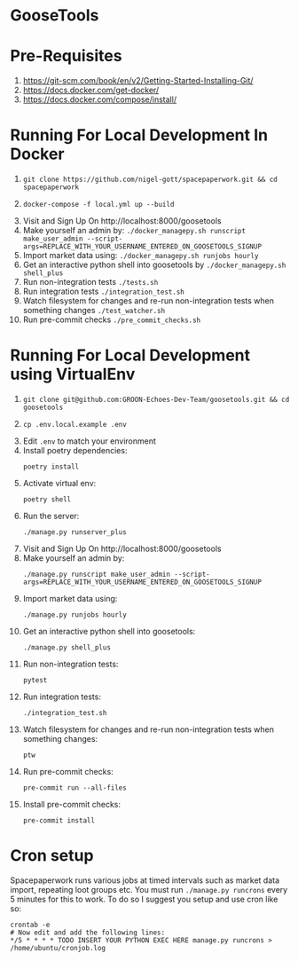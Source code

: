 # GooseTools

# Pre-Requisites
1. https://git-scm.com/book/en/v2/Getting-Started-Installing-Git/
2. https://docs.docker.com/get-docker/
3. https://docs.docker.com/compose/install/

# Running For Local Development In Docker
1. ```git clone https://github.com/nigel-gott/spacepaperwork.git && cd spacepaperwork```
2.
    ```
    docker-compose -f local.yml up --build
    ```
3. Visit and Sign Up On http://localhost:8000/goosetools
4. Make yourself an admin by: ```./docker_managepy.sh runscript make_user_admin --script-args=REPLACE_WITH_YOUR_USERNAME_ENTERED_ON_GOOSETOOLS_SIGNUP```
5. Import market data using: ```./docker_managepy.sh runjobs hourly```
6. Get an interactive python shell into goosetools by ```./docker_managepy.sh shell_plus```
7. Run non-integration tests ```./tests.sh```
8. Run integration tests ```./integration_test.sh```
9. Watch filesystem for changes and re-run non-integration tests when something changes ```./test_watcher.sh```
10. Run pre-commit checks ```./pre_commit_checks.sh```

# Running For Local Development using VirtualEnv
1. ```git clone git@github.com:GROON-Echoes-Dev-Team/goosetools.git && cd goosetools```
1.
    ```
    cp .env.local.example .env
    ```
1. Edit ```.env``` to match your environment
1. Install poetry dependencies:
    ```
    poetry install
    ```
1. Activate virtual env:
    ```
   poetry shell
    ```
1. Run the server:
    ```
    ./manage.py runserver_plus
    ```
1. Visit and Sign Up On http://localhost:8000/goosetools
1. Make yourself an admin by:
    ```
    ./manage.py runscript make_user_admin --script-args=REPLACE_WITH_YOUR_USERNAME_ENTERED_ON_GOOSETOOLS_SIGNUP
    ```
1. Import market data using:
    ```
    ./manage.py runjobs hourly
    ```
1. Get an interactive python shell into goosetools:
    ```
    ./manage.py shell_plus
    ```
1. Run non-integration tests:
    ```
    pytest
    ```
1. Run integration tests:
    ```
    ./integration_test.sh
    ```
1. Watch filesystem for changes and re-run non-integration tests when something changes:
    ```
    ptw
    ```
1. Run pre-commit checks:
    ```
    pre-commit run --all-files
    ```
1. Install pre-commit checks:
    ```
    pre-commit install
    ```

# Cron setup
Spacepaperwork runs various jobs at timed intervals such as market data import,
repeating loot groups etc. You must run `./manage.py runcrons` every 5 minutes for this
to work. To do so I suggest you setup and use cron like so:
```
crontab -e
# Now edit and add the following lines:
*/5 * * * * TODO INSERT YOUR PYTHON EXEC HERE manage.py runcrons > /home/ubuntu/cronjob.log
```
